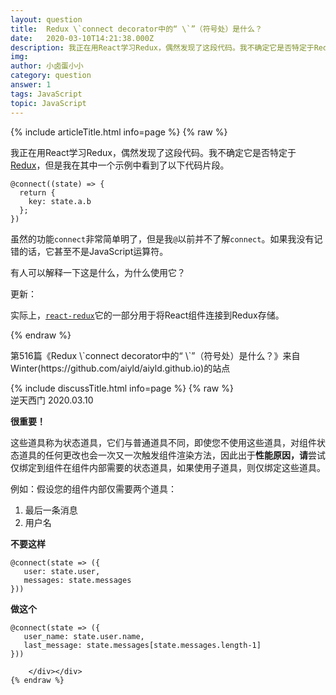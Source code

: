 ```yaml
---
layout: question
title:  Redux \`connect decorator中的“ \`”（符号处）是什么？
date:   2020-03-10T14:21:38.000Z
description: 我正在用React学习Redux，偶然发现了这段代码。我不确定它是否特定于Redux，但是我在其中一个示例中看到了以下代码片段。\`connect((s...
img: 
author: 小卤蛋小小
category: question
answer: 1
tags: JavaScript
topic: JavaScript
---
```

<div class="article-root">
  <div class="article">
    {% include articleTitle.html info=page %}
    {% raw %}
    <div class="article-content"><p><font style="vertical-align: inherit;"><font style="vertical-align: inherit;">我正在用React学习Redux，偶然发现了这段代码。</font><font style="vertical-align: inherit;">我不确定它是否</font><font style="vertical-align: inherit;">特定于</font></font><a href="https://rackt.github.io/redux/index.html"><font style="vertical-align: inherit;"><font style="vertical-align: inherit;">Redux</font></font></a><font style="vertical-align: inherit;"><font style="vertical-align: inherit;">，但是我在其中一个示例中看到了以下代码片段。</font></font></p>

<pre><code>@connect((state) =&gt; {<font></font>
  return {<font></font>
    key: state.a.b<font></font>
  };<font></font>
})<font></font>
</code></pre>

<p><font style="vertical-align: inherit;"><font style="vertical-align: inherit;">虽然的功能</font></font><code>connect</code><font style="vertical-align: inherit;"><font style="vertical-align: inherit;">非常简单明了，但是我</font></font><code>@</code><font style="vertical-align: inherit;"><font style="vertical-align: inherit;">以前</font><font style="vertical-align: inherit;">并不了解</font></font><code>connect</code><font style="vertical-align: inherit;"><font style="vertical-align: inherit;">。</font><font style="vertical-align: inherit;">如果我没有记错的话，它甚至不是JavaScript运算符。</font></font></p>

<p><font style="vertical-align: inherit;"><font style="vertical-align: inherit;">有人可以解释一下这是什么，为什么使用它？</font></font></p>

<p><font style="vertical-align: inherit;"><font style="vertical-align: inherit;">更新： </font></font></p>

<p><font style="vertical-align: inherit;"><font style="vertical-align: inherit;">实际上，</font></font><a href="https://github.com/rackt/react-redux"><code>react-redux</code></a><font style="vertical-align: inherit;"><font style="vertical-align: inherit;">它</font><font style="vertical-align: inherit;">的一部分</font><font style="vertical-align: inherit;">用于将React组件连接到Redux存储。</font></font></p></div>
    {% endraw %}
  </div>
  <p class="winter_mark">第516篇《Redux \`connect decorator中的“ \`”（符号处）是什么？》来自Winter(https://github.com/aiyld/aiyld.github.io)的站点</p>
  <div class="discuss-wrapper">
    {% include discussTitle.html info=page %}
    {% raw %}
    <div class="discuss-item">
        <div class="discuss-parent">
          <div class="discuss-meta">
            <span class="discuss-user">逆天西门</span>
            <span class="discuss-time">2020.03.10</span>
          </div>
          <div class="discuss-comment"><p><strong><font style="vertical-align: inherit;"><font style="vertical-align: inherit;">很重要！</font></font></strong> </p>

<p><font style="vertical-align: inherit;"><font style="vertical-align: inherit;">这些道具称为状态道具，它们与普通道具不同，即使您不使用这些道具，对组件状态道具的任何更改也会一次又一次触发组件渲染方法，因此出于</font></font><strong><font style="vertical-align: inherit;"><font style="vertical-align: inherit;">性能原因，请</font></font></strong><font style="vertical-align: inherit;"><font style="vertical-align: inherit;">尝试仅绑定到组件在组件内部需要的状态道具，如果使用子道具，则仅绑定这些道具。</font></font></p>

<p><font style="vertical-align: inherit;"><font style="vertical-align: inherit;">例如：假设您的组件内部仅需要两个道具：</font></font></p>

<ol>
<li><font style="vertical-align: inherit;"><font style="vertical-align: inherit;">最后一条消息  </font></font></li>
<li><font style="vertical-align: inherit;"><font style="vertical-align: inherit;">用户名</font></font></li>
</ol>

<p><strong><font style="vertical-align: inherit;"><font style="vertical-align: inherit;">不要这样</font></font></strong> </p>

<pre><code>@connect(state =&gt; ({ <font></font>
   user: state.user,<font></font>
   messages: state.messages<font></font>
}))<font></font>
</code></pre>

<p><strong><font style="vertical-align: inherit;"><font style="vertical-align: inherit;">做这个</font></font></strong> </p>

<pre><code>@connect(state =&gt; ({ <font></font>
   user_name: state.user.name,<font></font>
   last_message: state.messages[state.messages.length-1]<font></font>
}))<font></font>
</code></pre></div>
        </div></div>
    {% endraw %}
  </div>
<div>
